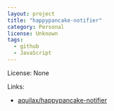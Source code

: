 ```yaml
---
layout: project
title: "happypancake-notifier"
category: Personal
license: Unknown
tags:
  - github
  - JavaScript
---
```


License: None

Links:

* [aquilax/happypancake-notifier](https://github.com/aquilax/happypancake-notifier)

